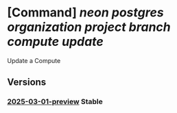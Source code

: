 # [Command] _neon postgres organization project branch compute update_

Update a Compute

## Versions

### [2025-03-01-preview](/Resources/mgmt-plane/L3N1YnNjcmlwdGlvbnMve30vcmVzb3VyY2Vncm91cHMve30vcHJvdmlkZXJzL25lb24ucG9zdGdyZXMvb3JnYW5pemF0aW9ucy97fS9wcm9qZWN0cy97fS9icmFuY2hlcy97fS9jb21wdXRlcy97fQ==/2025-03-01-preview.xml) **Stable**

<!-- mgmt-plane /subscriptions/{}/resourcegroups/{}/providers/neon.postgres/organizations/{}/projects/{}/branches/{}/computes/{} 2025-03-01-preview -->
